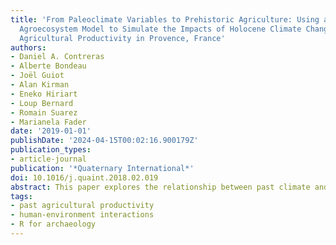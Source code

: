 ```yaml
---
title: 'From Paleoclimate Variables to Prehistoric Agriculture: Using a Process-Based
  Agroecosystem Model to Simulate the Impacts of Holocene Climate Change on Potential
  Agricultural Productivity in Provence, France'
authors:
- Daniel A. Contreras
- Alberte Bondeau
- Joël Guiot
- Alan Kirman
- Eneko Hiriart
- Loup Bernard
- Romain Suarez
- Marianela Fader
date: '2019-01-01'
publishDate: '2024-04-15T00:02:16.900179Z'
publication_types:
- article-journal
publication: '*Quaternary International*'
doi: 10.1016/j.quaint.2018.02.019
abstract: This paper explores the relationship between past climate and prehistoric Mediterranean agriculture by adapting a process-based dynamic vegetation model to estimate potential agricultural productivity under climate scenarios that characterize the extremes of Mediterranean climate in the Holocene. We adapt LPJmL (the Lund-Potsdam-Jena-managed-land model [Bondeau et al., 2007]), a process-based dynamic vegetation model, to the modeling of potential agricultural productivity in the past. Calibrating this model for past crops and agricultural practices and using a downscaling approach to produce high spatiotemporal resolution paleoclimate data, we produce quantitative estimates of potential yields under past climatic conditions derived from four Holocene climatic extremes (warm/wet, warm/dry, cold/wet, and cold/dry) under two different assumptions (approximate high and low limits) about the intensity of agricultural practice. We here discuss this process with reference to a case study in Provence, examining the methodology and data requirements for modeling past agriculture using LPJmL and considering the implications of the range of variability in potential agricultural productivity under distinct climate conditions. We focus particularly on comparing the range of variability induced by climatic shifts with that achievable through changes in agricultural practices as a means of approaching questions of past vulnerability and resilience.
tags:
- past agricultural productivity
- human-environment interactions
- R for archaeology
---
```

